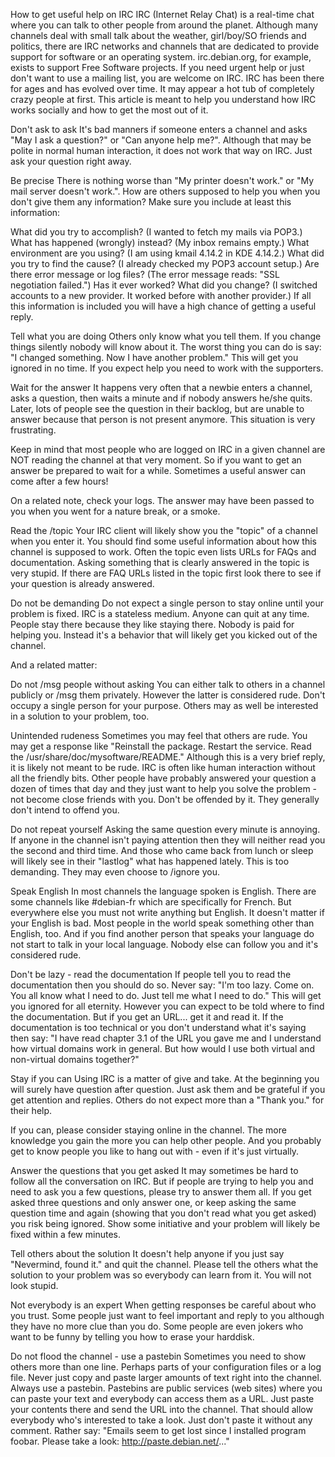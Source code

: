 How to get useful help on IRC
IRC (Internet Relay Chat) is a real-time chat where you can talk to other people from around the planet. Although many channels deal with small talk about the weather, girl/boy/SO friends and politics, there are IRC networks and channels that are dedicated to provide support for software or an operating system. irc.debian.org, for example, exists to support Free Software projects. If you need urgent help or just don't want to use a mailing list, you are welcome on IRC. IRC has been there for ages and has evolved over time. It may appear a hot tub of completely crazy people at first. This article is meant to help you understand how IRC works socially and how to get the most out of it.


Don't ask to ask
It's bad manners if someone enters a channel and asks "May I ask a question?" or "Can anyone help me?". Although that may be polite in normal human interaction, it does not work that way on IRC. Just ask your question right away.


Be precise
There is nothing worse than "My printer doesn't work." or "My mail server doesn't work.". How are others supposed to help you when you don't give them any information? Make sure you include at least this information:

What did you try to accomplish? (I wanted to fetch my mails via POP3.)
What has happened (wrongly) instead? (My inbox remains empty.)
What environment are you using? (I am using kmail 4.14.2 in KDE 4.14.2.)
What did you try to find the cause? (I already checked my POP3 account setup.)
Are there error message or log files? (The error message reads: "SSL negotiation failed.")
Has it ever worked? What did you change? (I switched accounts to a new provider. It worked before with another provider.)
If all this information is included you will have a high chance of getting a useful reply.


Tell what you are doing
Others only know what you tell them. If you change things silently nobody will know about it. The worst thing you can do is say: "I changed something. Now I have another problem." This will get you ignored in no time. If you expect help you need to work with the supporters.


Wait for the answer
It happens very often that a newbie enters a channel, asks a question, then waits a minute and if nobody answers he/she quits. Later, lots of people see the question in their backlog, but are unable to answer because that person is not present anymore. This situation is very frustrating.

Keep in mind that most people who are logged on IRC in a given channel are NOT reading the channel at that very moment. So if you want to get an answer be prepared to wait for a while. Sometimes a useful answer can come after a few hours!

On a related note, check your logs. The answer may have been passed to you when you went for a nature break, or a smoke.


Read the /topic
Your IRC client will likely show you the "topic" of a channel when you enter it. You should find some useful information about how this channel is supposed to work. Often the topic even lists URLs for FAQs and documentation. Asking something that is clearly answered in the topic is very stupid. If there are FAQ URLs listed in the topic first look there to see if your question is already answered.


Do not be demanding
Do not expect a single person to stay online until your problem is fixed. IRC is a stateless medium. Anyone can quit at any time. People stay there because they like staying there. Nobody is paid for helping you. Instead it's a behavior that will likely get you kicked out of the channel.

And a related matter:


Do not /msg people without asking
You can either talk to others in a channel publicly or /msg them privately. However the latter is considered rude. Don't occupy a single person for your purpose. Others may as well be interested in a solution to your problem, too.


Unintended rudeness
Sometimes you may feel that others are rude. You may get a response like "Reinstall the package. Restart the service. Read the /usr/share/doc/mysoftware/README." Although this is a very brief reply, it is likely not meant to be rude. IRC is often like human interaction without all the friendly bits. Other people have probably answered your question a dozen of times that day and they just want to help you solve the problem - not become close friends with you. Don't be offended by it. They generally don't intend to offend you.


Do not repeat yourself
Asking the same question every minute is annoying. If anyone in the channel isn't paying attention then they will neither read you the second and third time. And those who came back from lunch or sleep will likely see in their "lastlog" what has happened lately. This is too demanding. They may even choose to /ignore you.


Speak English
In most channels the language spoken is English. There are some channels like #debian-fr which are specifically for French. But everywhere else you must not write anything but English. It doesn't matter if your English is bad. Most people in the world speak something other than English, too. And if you find another person that speaks your language do not start to talk in your local language. Nobody else can follow you and it's considered rude.


Don't be lazy - read the documentation
If people tell you to read the documentation then you should do so. Never say: "I'm too lazy. Come on. You all know what I need to do. Just tell me what I need to do." This will get you ignored for all eternity. However you can expect to be told where to find the documentation. But if you get an URL... get it and read it. If the documentation is too technical or you don't understand what it's saying then say: "I have read chapter 3.1 of the URL you gave me and I understand how virtual domains work in general. But how would I use both virtual and non-virtual domains together?"


Stay if you can
Using IRC is a matter of give and take. At the beginning you will surely have question after question. Just ask them and be grateful if you get attention and replies. Others do not expect more than a "Thank you." for their help.

If you can, please consider staying online in the channel. The more knowledge you gain the more you can help other people. And you probably get to know people you like to hang out with - even if it's just virtually.


Answer the questions that you get asked
It may sometimes be hard to follow all the conversation on IRC. But if people are trying to help you and need to ask you a few questions, please try to answer them all. If you get asked three questions and only answer one, or keep asking the same question time and again (showing that you don't read what you get asked) you risk being ignored. Show some initiative and your problem will likely be fixed within a few minutes.


Tell others about the solution
It doesn't help anyone if you just say "Nevermind, found it." and quit the channel. Please tell the others what the solution to your problem was so everybody can learn from it. You will not look stupid.


Not everybody is an expert
When getting responses be careful about who you trust. Some people just want to feel important and reply to you although they have no more clue than you do. Some people are even jokers who want to be funny by telling you how to erase your harddisk.


Do not flood the channel - use a pastebin
Sometimes you need to show others more than one line. Perhaps parts of your configuration files or a log file. Never just copy and paste larger amounts of text right into the channel. Always use a pastebin. Pastebins are public services (web sites) where you can paste your text and everybody can access them as a URL. Just paste your contents there and send the URL into the channel. That should allow everybody who's interested to take a look. Just don't paste it without any comment. Rather say: "Emails seem to get lost since I installed program foobar. Please take a look: http://paste.debian.net/..."
